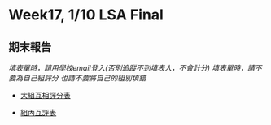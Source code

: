 # Week17, 1/10 LSA Final

## 期末報告
*填表單時，請用學校email登入(否則追蹤不到填表人，不會計分)*
*填表單時，請不要為自己組評分*
*也請不要將自己的組別填錯*

- [大組互相評分表](https://goo.gl/forms/HBjPIFDw1wxT61wm1)

- [組內互評表](https://docs.google.com/forms/d/e/1FAIpQLSdYatcr14SqFskJ9iHX2ig2l5aEGtFpwNGFZUgNA6v7K324cQ/viewform?usp=sf_link)